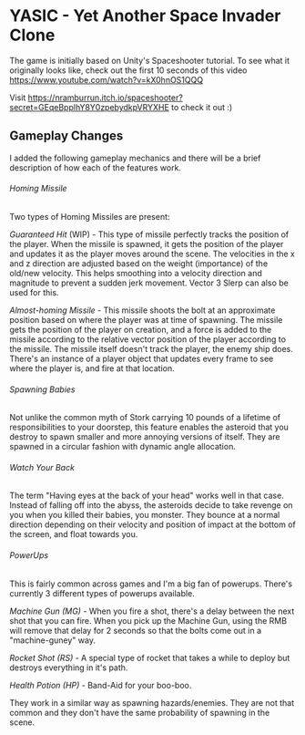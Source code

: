 # YASIC - Yet Another Space Invader Clone
The game is initially based on Unity's Spaceshooter tutorial. To see what it originally looks like, check out the first 10 seconds of this video  https://www.youtube.com/watch?v=kX0hnOS1QQQ

Visit https://nramburrun.itch.io/spaceshooter?secret=GEqeBpplhY8Y0zpebydkpVRYXHE to check it out :)

## Gameplay Changes
I added the following gameplay mechanics and there will be a brief description of how each of the features work. 

###### Homing Missile
Two types of Homing Missiles are present:

*Guaranteed Hit* (WIP) - This type of missile perfectly tracks the position of the player. When the missile is spawned, it gets the position of the player and updates it as the player moves around the scene. The velocities in the x and z direction are adjusted based on the weight (importance) of the old/new velocity. This helps smoothing into a velocity direction and magnitude to prevent a sudden jerk movement. Vector 3 Slerp can also be used for this.

*Almost-homing Missile* - This missile shoots the bolt at an approximate position based on where the player was at time of spawning. The missile gets the position of the player on creation, and a force is added to the missile according to the relative vector position of the player according to the missile. The missile itself doesn't track the player, the enemy ship does. There's an instance of a player object that updates every frame to see where the player is, and fire at that location.

###### Spawning Babies
Not unlike the common myth of Stork carrying 10 pounds of a lifetime of responsibilities to your doorstep, this feature enables the asteroid that you destroy to spawn smaller and more annoying versions of itself. They are spawned in a circular fashion with dynamic angle allocation. 

###### Watch Your Back
The term "Having eyes at the back of your head" works well in that case. Instead of falling off into the abyss, the asteroids decide to take revenge on you when you killed their babies, you monster. They bounce at a normal direction depending on their velocity and position of impact at the bottom of the screen, and float towards you.

###### PowerUps
This is fairly common across games and I'm a big fan of powerups. There's currently 3 different types of powerups available.

*Machine Gun (MG)* - When you fire a shot, there's a delay between the next shot that you can fire. When you pick up the Machine Gun, using the RMB will remove that delay for 2 seconds so that the bolts come out in a "machine-guney" way.

*Rocket Shot (RS)* - A special type of rocket that takes a while to deploy but destroys everything in it's path.

*Health Potion (HP)* - Band-Aid for your boo-boo.

They work in a similar way as spawning hazards/enemies. They are not that common and they don't have the same probability of spawning in the scene.


